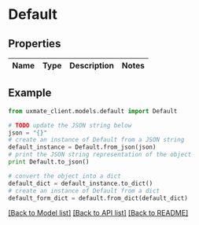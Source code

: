 # Default


## Properties
Name | Type | Description | Notes
------------ | ------------- | ------------- | -------------

## Example

```python
from uxmate_client.models.default import Default

# TODO update the JSON string below
json = "{}"
# create an instance of Default from a JSON string
default_instance = Default.from_json(json)
# print the JSON string representation of the object
print Default.to_json()

# convert the object into a dict
default_dict = default_instance.to_dict()
# create an instance of Default from a dict
default_form_dict = default.from_dict(default_dict)
```
[[Back to Model list]](../README.md#documentation-for-models) [[Back to API list]](../README.md#documentation-for-api-endpoints) [[Back to README]](../README.md)


